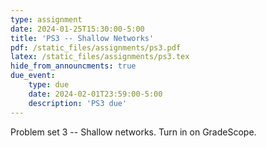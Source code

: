 ```yaml
---
type: assignment
date: 2024-01-25T15:30:00-5:00
title: 'PS3 -- Shallow Networks'
pdf: /static_files/assignments/ps3.pdf
latex: /static_files/assignments/ps3.tex
hide_from_announcments: true
due_event: 
    type: due
    date: 2024-02-01T23:59:00-5:00
    description: 'PS3 due'
---
```

Problem set 3 -- Shallow networks. Turn in on GradeScope.
